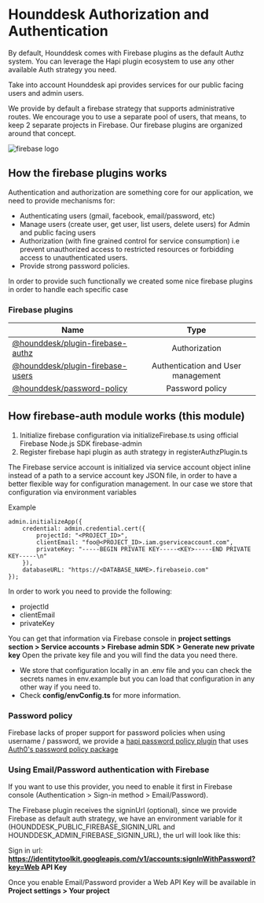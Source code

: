 # Hounddesk Authorization and Authentication

By default, Hounddesk comes with Firebase plugins as the default Authz system.
You can leverage the Hapi plugin ecosystem to use any other available Auth strategy you need.

Take into account Hounddesk api provides services for our public facing users and admin users.

We provide by default a firebase strategy that supports administrative routes.
We encourage you to use a separate pool of users, that means, to keep 2 separate projects in Firebase.
Our firebase plugins are organized around that concept.

![firebase logo](https://avatars.githubusercontent.com/u/1335026?s=200&v=4)

## How the firebase plugins works

Authentication and authorization are something core for our application, we need to provide mechanisms for:

- Authenticating users (gmail, facebook, email/password, etc)
- Manage users (create user, get user, list users, delete users) for Admin and public facing users
- Authorization (with fine grained control for service consumption) i.e prevent unauthorized access to restricted resources or forbidding access to unauthenticated users.
- Provide strong password policies.

In order to provide such functionally we created some nice firebase plugins in order to handle each specific case

### Firebase plugins

| Name                                                                                               |                Type                |
| -------------------------------------------------------------------------------------------------- | :--------------------------------: |
| [@hounddesk/plugin-firebase-authz](https://www.npmjs.com/package/@hounddesk/plugin-firebase-authz) |           Authorization            |
| [@hounddesk/plugin-firebase-users](https://www.npmjs.com/package/@hounddesk/plugin-firebase-users) | Authentication and User management |
| [@hounddesk/password-policy](https://www.npmjs.com/package/@hounddesk/password-policy)             |          Password policy           |

## How firebase-auth module works (this module)

1. Initialize firebase configuration via initializeFirebase.ts using official Firebase Node.js SDK firebase-admin
2. Register firebase hapi plugin as auth strategy in registerAuthzPlugin.ts

The Firebase service account is initialized via service account object inline instead of a path to a service account key JSON file, in order to have a better flexible way for configuration management.
In our case we store that configuration via environment variables

Example

    admin.initializeApp({
        credential: admin.credential.cert({
            projectId: "<PROJECT_ID>",
            clientEmail: "foo@<PROJECT_ID>.iam.gserviceaccount.com",
            privateKey: "-----BEGIN PRIVATE KEY-----<KEY>-----END PRIVATE KEY-----\n"
        }),
        databaseURL: "https://<DATABASE_NAME>.firebaseio.com"
    });

In order to work you need to provide the following:

- projectId
- clientEmail
- privateKey

You can get that information via Firebase console in **project settings section > Service accounts > Firebase admin SDK > Generate new private key**
Open the private key file and you will find the data you need there.

- We store that configuration locally in an .env file and you can check the secrets names in env.example but you can load that configuration in any other way if you need to.
- Check **config/envConfig.ts** for more information.

### Password policy

Firebase lacks of proper support for password policies when using username / password, we provide a [hapi password policy plugin](https://www.npmjs.com/package/@hounddesk/password-policy) that uses [Auth0's password policy package](https://github.com/auth0/password-sheriff)

### Using Email/Password authentication with Firebase

If you want to use this provider, you need to enable it first in Firebase console (Authentication > Sign-in method > Email/Password).

The Firebase plugin receives the signinUrl (optional), since we provide Firebase as default auth strategy, we have an environment variable for it (HOUNDDESK_PUBLIC_FIREBASE_SIGNIN_URL and HOUNDDESK_ADMIN_FIREBASE_SIGNIN_URL), the url will look like this:

Sign in url: **https://identitytoolkit.googleapis.com/v1/accounts:signInWithPassword?key=Web API Key**

Once you enable Email/Password provider a Web API Key will be available in **Project settings > Your project**
